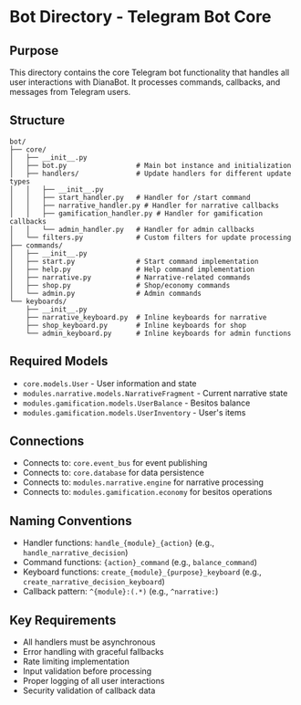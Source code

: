# Bot Directory - Telegram Bot Core

## Purpose
This directory contains the core Telegram bot functionality that handles all user interactions with DianaBot. It processes commands, callbacks, and messages from Telegram users.

## Structure
```
bot/
├── core/
│   ├── __init__.py
│   ├── bot.py                 # Main bot instance and initialization
│   ├── handlers/              # Update handlers for different update types
│   │   ├── __init__.py
│   │   ├── start_handler.py   # Handler for /start command
│   │   ├── narrative_handler.py # Handler for narrative callbacks
│   │   ├── gamification_handler.py # Handler for gamification callbacks
│   │   └── admin_handler.py   # Handler for admin callbacks
│   └── filters.py             # Custom filters for update processing
├── commands/
│   ├── __init__.py
│   ├── start.py               # Start command implementation
│   ├── help.py                # Help command implementation
│   ├── narrative.py           # Narrative-related commands
│   ├── shop.py                # Shop/economy commands
│   └── admin.py               # Admin commands
└── keyboards/
    ├── __init__.py
    ├── narrative_keyboard.py  # Inline keyboards for narrative
    ├── shop_keyboard.py       # Inline keyboards for shop
    └── admin_keyboard.py      # Inline keyboards for admin functions
```

## Required Models
- `core.models.User` - User information and state
- `modules.narrative.models.NarrativeFragment` - Current narrative state
- `modules.gamification.models.UserBalance` - Besitos balance
- `modules.gamification.models.UserInventory` - User's items

## Connections
- Connects to: `core.event_bus` for event publishing
- Connects to: `core.database` for data persistence
- Connects to: `modules.narrative.engine` for narrative processing
- Connects to: `modules.gamification.economy` for besitos operations

## Naming Conventions
- Handler functions: `handle_{module}_{action}` (e.g., `handle_narrative_decision`)
- Command functions: `{action}_command` (e.g., `balance_command`)
- Keyboard functions: `create_{module}_{purpose}_keyboard` (e.g., `create_narrative_decision_keyboard`)
- Callback pattern: `^{module}:(.*)` (e.g., `^narrative:`)

## Key Requirements
- All handlers must be asynchronous
- Error handling with graceful fallbacks
- Rate limiting implementation
- Input validation before processing
- Proper logging of all user interactions
- Security validation of callback data